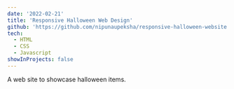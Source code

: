 ```yaml
---
date: '2022-02-21'
title: 'Responsive Halloween Web Design'
github: 'https://github.com/nipunaupeksha/responsive-halloween-website'
tech:
  - HTML
  - CSS
  - Javascript
showInProjects: false
---
```


A web site to showcase halloween items.
